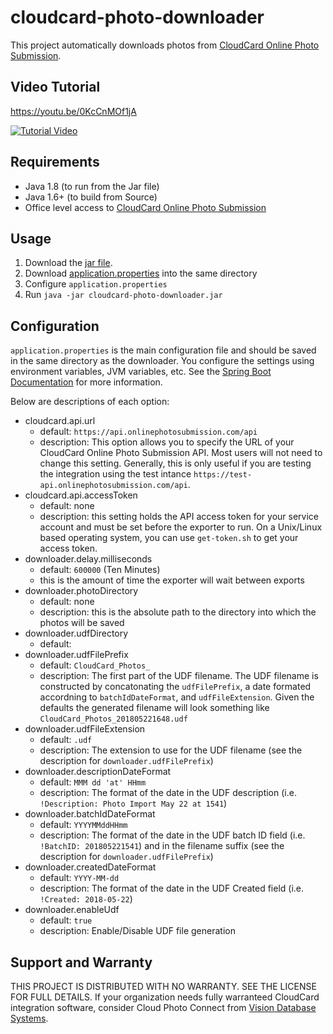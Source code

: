 # cloudcard-photo-downloader

This project automatically downloads photos from [CloudCard Online Photo Submission](http://onlinephotosubmission.com/).

## Video Tutorial
https://youtu.be/0KcCnMOf1jA

[![Tutorial Video](https://img.youtube.com/vi/0KcCnMOf1jA/0.jpg)](https://www.youtube.com/watch?v=0KcCnMOf1jA)

## Requirements

- Java 1.8 (to run from the Jar file)
- Java 1.6+ (to build from Source)
- Office level access to [CloudCard Online Photo Submission](http://onlinephotosubmission.com/)

## Usage

1. Download the [jar file](https://github.com/online-photo-submission/cloudcard-photo-downloader/raw/master/cloudcard-photo-downloader.jar).
1. Download [application.properties](https://raw.githubusercontent.com/online-photo-submission/cloudcard-photo-downloader/master/src/main/resources/application.properties) into the same directory
1. Configure `application.properties`
1. Run `java -jar cloudcard-photo-downloader.jar`

## Configuration

`application.properties` is the main configuration file and should be saved in the same directory as the downloader.  You configure the settings using environment variables, JVM variables, etc.  See the [Spring Boot Documentation](https://docs.spring.io/spring-boot/docs/current/reference/html/boot-features-external-config.html) for more information.

Below are descriptions of each option:

- cloudcard.api.url  
  - default: `https://api.onlinephotosubmission.com/api`
  - description: This option allows you to specify the URL of your CloudCard Online Photo Submission API.  Most users will not need to change this setting.  Generally, this is only useful if you are testing the integration using the test intance `https://test-api.onlinephotosubmission.com/api`.
- cloudcard.api.accessToken
  - default: none
  - description: this setting holds the API access token for your service account and must be set before the exporter to run. On a Unix/Linux based operating system, you can use `get-token.sh` to get your access token.
- downloader.delay.milliseconds
  - default: `600000` (Ten Minutes)
  - this is the amount of time the exporter will wait between exports
- downloader.photoDirectory
  - default: none
  - description: this is the absolute path to the directory into which the photos will be saved
- downloader.udfDirectory
  - default: 
- downloader.udfFilePrefix
  - default: `CloudCard_Photos_`
  - description: The first part of the UDF filename.  The UDF filename is constructed by concatonating the `udfFilePrefix`, a date formated accordning to `batchIdDateFormat`, and `udfFileExtension`.  Given the defaults the generated filename will look something like `CloudCard_Photos_201805221648.udf`
- downloader.udfFileExtension
  - default: `.udf`
  - description: The extension to use for the UDF filename (see the description for `downloader.udfFilePrefix`)
- downloader.descriptionDateFormat
  - default: `MMM dd 'at' HHmm`
  - description: The format of the date in the UDF description (i.e. `!Description: Photo Import May 22 at 1541`)
- downloader.batchIdDateFormat
  - default: `YYYYMMddHHmm`
  - description: The format of the date in the UDF batch ID field (i.e. `!BatchID: 201805221541`) and in the filename suffix (see the description for `downloader.udfFilePrefix`) 
- downloader.createdDateFormat
  - default: `YYYY-MM-dd`
  - description: The format of the date in the UDF Created field (i.e. `!Created: 2018-05-22`)
- downloader.enableUdf
  - default: `true`
  - description: Enable/Disable UDF file generation
## Support and Warranty
THIS PROJECT IS DISTRIBUTED WITH NO WARRANTY.  SEE THE LICENSE FOR FULL DETAILS.
If your organization needs fully warranteed CloudCard integration software, consider Cloud Photo Connect from [Vision Database Systems](http://www.visiondatabase.com/).
